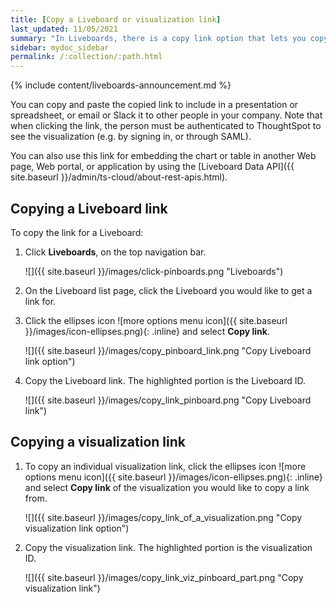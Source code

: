```yaml
---
title: [Copy a Liveboard or visualization link]
last_updated: 11/05/2021
summary: "In Liveboards, there is a copy link option that lets you copy the link to access the Liveboard and visualizations directly."
sidebar: mydoc_sidebar
permalink: /:collection/:path.html
---
```


{% include content/liveboards-announcement.md %}

You can copy and paste the copied link to include in a presentation or spreadsheet, or email or Slack it to other people in your company. Note that when clicking the link, the person must be authenticated to ThoughtSpot to see the visualization (e.g. by signing in, or through SAML).

You can also use this link for embedding the chart or table in another Web page, Web portal, or application by using the [Liveboard Data API]({{ site.baseurl }}/admin/ts-cloud/about-rest-apis.html).

## Copying a Liveboard link

To copy the link for a Liveboard:

1. Click **Liveboards**, on the top navigation bar.

     ![]({{ site.baseurl }}/images/click-pinboards.png "Liveboards")

2. On the Liveboard list page, click the Liveboard you would like to get a link for.
3. Click the ellipses icon ![more options menu icon]({{ site.baseurl }}/images/icon-ellipses.png){: .inline} and select **Copy link**.

     ![]({{ site.baseurl }}/images/copy_pinboard_link.png "Copy Liveboard link option")

4. Copy the Liveboard link. The highlighted portion is the Liveboard ID.

     ![]({{ site.baseurl }}/images/copy_link_pinboard.png "Copy Liveboard link")

## Copying a visualization link     

1. To copy an individual visualization link, click the ellipses icon ![more options menu icon]({{ site.baseurl }}/images/icon-ellipses.png){: .inline} and select **Copy link** of the visualization you would like to copy a link from.

     ![]({{ site.baseurl }}/images/copy_link_of_a_visualization.png "Copy visualization link option")

2. Copy the visualization link. The highlighted portion is the visualization ID.

     ![]({{ site.baseurl }}/images/copy_link_viz_pinboard_part.png "Copy visualization link")
